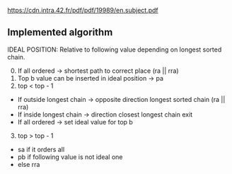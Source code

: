 https://cdn.intra.42.fr/pdf/pdf/19989/en.subject.pdf

## Implemented algorithm

IDEAL POSITION: Relative to following value depending on longest sorted chain.

0. If all ordered -> shortest path to correct place (ra || rra)
1. Top b value can be inserted in ideal position -> pa
2. top < top - 1 
- If outside longest chain -> opposite direction longest sorted chain (ra || rra)
- If inside longest chain -> direction closest longest chain exit
- If all ordered -> set ideal value for top b
3. top > top - 1
- sa if it orders all
- pb if following value is not ideal one
- else rra
